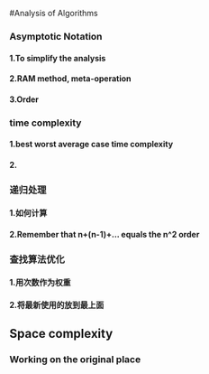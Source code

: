 #Analysis of Algorithms
### Asymptotic Notation
#### 1.To simplify the analysis
#### 2.RAM method, meta-operation
#### 3.Order

### time complexity
#### 1.best worst average case time complexity
#### 2.
### 递归处理
#### 1.如何计算
#### 2.Remember that n+(n-1)+... equals the n^2 order
### 查找算法优化
#### 1.用次数作为权重
#### 2.将最新使用的放到最上面
####
####
## Space complexity
### Working on the original place